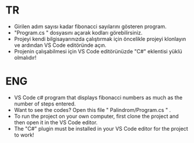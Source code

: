 # TR

* Girilen adım sayısı kadar fibonacci sayılarını gösteren program.
* "Program.cs " dosyasını açarak kodları görebilirsiniz. 
* Projeyi kendi bilgisayarınızda çalıştırmak için öncelikle projeyi klonlayın ve ardından VS Code editöründe açın.
* Projenin çalışabilmesi için VS Code editörünüzde "C#" eklentisi yüklü olmalıdır!

# ENG

* VS Code c# program that displays fibonacci numbers as much as the number of steps entered.
* Want to see the codes? Open this file " Palindrom/Program.cs " .
* To run the project on your own computer, first clone the project and then open it in the VS Code editor.
* The "C#" plugin must be installed in your VS Code editor for the project to work!
